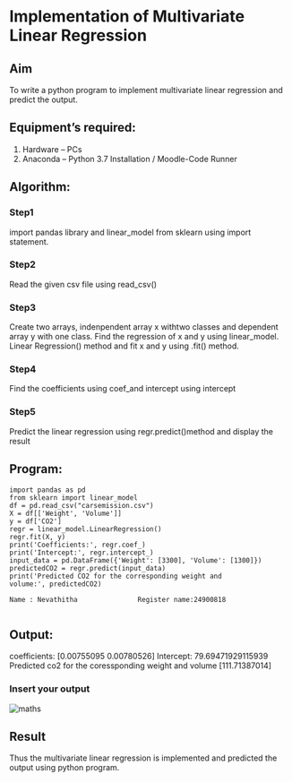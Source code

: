 # Implementation of Multivariate Linear Regression
## Aim
To write a python program to implement multivariate linear regression and predict the output.
## Equipment’s required:
1.	Hardware – PCs
2.	Anaconda – Python 3.7 Installation / Moodle-Code Runner
## Algorithm:
### Step1

import pandas library and linear_model from sklearn using import statement.

### Step2

Read the given csv file using read_csv()

### Step3

Create two arrays, indenpendent array x withtwo classes and dependent array y with
 one class. Find the regression of x and y using linear_model. Linear Regression()
 method and fit x and y using .fit() method.
 
### Step4

Find the coefficients using coef_and intercept using intercept

### Step5

Predict the linear regression using regr.predict()method and display the result

## Program:
```
import pandas as pd
from sklearn import linear_model
df = pd.read_csv("carsemission.csv")
X = df[['Weight', 'Volume']]
y = df['CO2']
regr = linear_model.LinearRegression()
regr.fit(X, y)
print('Coefficients:', regr.coef_)
print('Intercept:', regr.intercept_)
input_data = pd.DataFrame({'Weight': [3300], 'Volume': [1300]})
predictedCO2 = regr.predict(input_data)
print('Predicted CO2 for the corresponding weight and volume:', predictedCO2)

Name : Nevathitha               Register name:24900818


```
## Output:

 coefficients: [0.00755095 0.00780526]
 Intercept: 79.69471929115939
 Predicted co2 for the coressponding weight and volume [111.71387014]

### Insert your output

![maths](https://github.com/user-attachments/assets/edb64c4f-67fb-432a-89f3-5d1a06c2a55a)


## Result
Thus the multivariate linear regression is implemented and predicted the output using python program.
